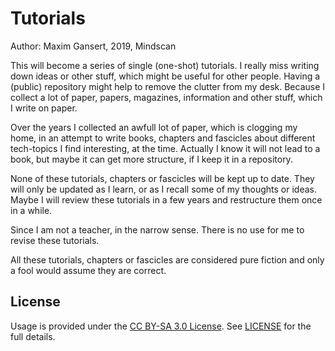 # Tutorials

Author: Maxim Gansert, 2019, Mindscan

This will become a series of single (one-shot) tutorials. I really miss writing down ideas or other stuff, which might be useful for other people.
Having a (public) repository might help to remove the clutter from my desk. Because I collect a lot of paper, papers, magazines, information and 
other stuff, which I write on paper.

Over the years I collected an awfull lot of paper, which is clogging my home, in an attempt to write books, chapters and fascicles about 
different tech-topics I find interesting, at the time. Actually I know it will not lead to a book, but maybe it can get more structure, 
if I keep it in a repository. 

None of these tutorials, chapters or fascicles will be kept up to date. They will only be updated as I learn, or as I recall some of my thoughts 
or ideas. Maybe I will review these tutorials in a few years and restructure them once in a while.

Since I am not a teacher, in the narrow sense. There is no use for me to revise these tutorials. 

All these tutorials, chapters or fascicles are considered pure fiction and only a fool would assume they are correct.

## License

Usage is provided under the [CC BY-SA 3.0 License](https://creativecommons.org/licenses/by-sa/3.0/). See [LICENSE](https://creativecommons.org/licenses/by-sa/3.0/legalcode) for the full details.